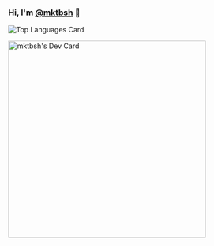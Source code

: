 ### Hi, I'm [@mktbsh](https://twitter.com/mktbsh) 👋

![Top Languages Card](https://github-readme-stats.vercel.app/api/top-langs/?username=mktbsh)

<a href="https://app.daily.dev/mktbsh"><img src="https://api.daily.dev/devcards/ead2cc892b0d4295814ce73c5c60650d.png?r=7ir" width="400" alt="mktbsh's Dev Card"/></a>
<!--

Here are some ideas to get you started:

- 🔭 I’m currently working on ...
- 🌱 I’m currently learning ...
- 👯 I’m looking to collaborate on ...
- 🤔 I’m looking for help with ...
- 💬 Ask me about ...
- 📫 How to reach me: ...
- 😄 Pronouns: ...
- ⚡ Fun fact: ...
-->
